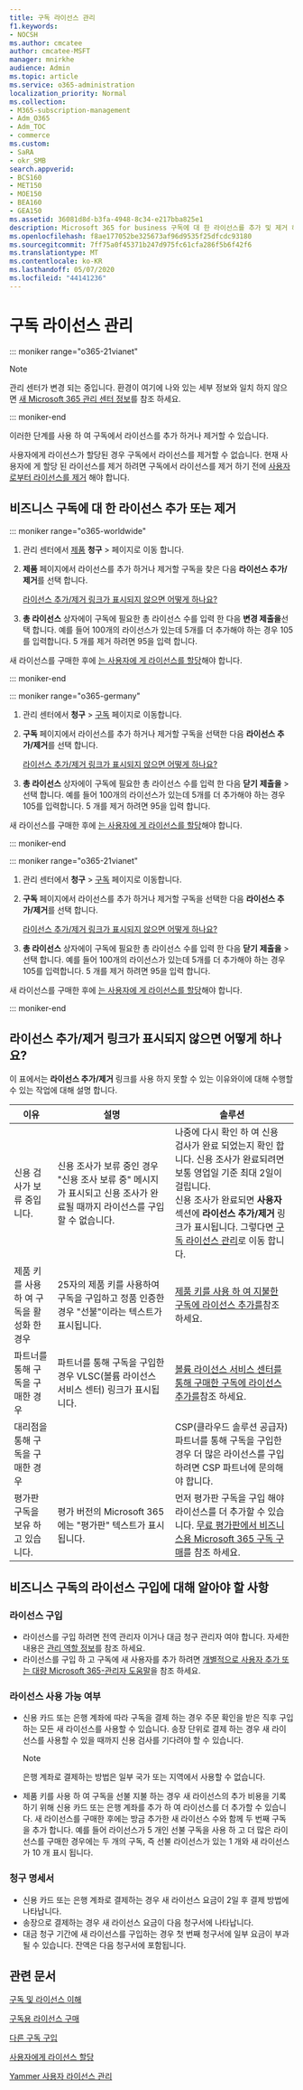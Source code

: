 ```yaml
---
title: 구독 라이선스 관리
f1.keywords:
- NOCSH
ms.author: cmcatee
author: cmcatee-MSFT
manager: mnirkhe
audience: Admin
ms.topic: article
ms.service: o365-administration
localization_priority: Normal
ms.collection:
- M365-subscription-management
- Adm_O365
- Adm_TOC
- commerce
ms.custom:
- SaRA
- okr_SMB
search.appverid:
- BCS160
- MET150
- MOE150
- BEA160
- GEA150
ms.assetid: 36081d8d-b3fa-4948-8c34-e217bba825e1
description: Microsoft 365 for business 구독에 대 한 라이선스를 추가 및 제거 하는 방법을 알아봅니다.
ms.openlocfilehash: f8ae177052be325673af96d9535f25dfcdc93180
ms.sourcegitcommit: 7ff75a0f45371b247d975fc61cfa286f5b6f42f6
ms.translationtype: MT
ms.contentlocale: ko-KR
ms.lasthandoff: 05/07/2020
ms.locfileid: "44141236"
---
```

# <a name="manage-subscription-licenses"></a>구독 라이선스 관리

::: moniker range="o365-21vianet"

> [!NOTE]
> 관리 센터가 변경 되는 중입니다. 환경이 여기에 나와 있는 세부 정보와 일치 하지 않으면 [새 Microsoft 365 관리 센터 정보](https://docs.microsoft.com/microsoft-365/admin/microsoft-365-admin-center-preview?view=o365-21vianet)를 참조 하세요.

::: moniker-end

이러한 단계를 사용 하 여 구독에서 라이선스를 추가 하거나 제거할 수 있습니다.

사용자에게 라이선스가 할당된 경우 구독에서 라이선스를 제거할 수 없습니다. 현재 사용자에 게 할당 된 라이선스를 제거 하려면 구독에서 라이선스를 제거 하기 전에 [사용자 로부터 라이선스를 제거](../../admin/manage/remove-licenses-from-users.md) 해야 합니다.

## <a name="add-or-remove-licenses-for-your-business-subscription"></a>비즈니스 구독에 대 한 라이선스 추가 또는 제거

::: moniker range="o365-worldwide"

1. 관리 센터에서 <a href="https://go.microsoft.com/fwlink/p/?linkid=842054" target="_blank">제품</a> **청구** \> 페이지로 이동 합니다.

2. **제품** 페이지에서 라이선스를 추가 하거나 제거할 구독을 찾은 다음 **라이선스 추가/제거**를 선택 합니다.

    [라이선스 추가/제거 링크가 표시되지 않으면 어떻게 하나요?](#what-if-i-dont-see-the-addremove-licenses-link)

3. **총 라이선스** 상자에이 구독에 필요한 총 라이선스 수를 입력 한 다음 **변경 제출을**선택 합니다. 예를 들어 100개의 라이선스가 있는데 5개를 더 추가해야 하는 경우 105를 입력합니다. 5 개를 제거 하려면 95을 입력 합니다.

새 라이선스를 구매한 후에 [는 사용자에 게 라이선스를 할당](../../admin/manage/assign-licenses-to-users.md)해야 합니다.

::: moniker-end

::: moniker range="o365-germany"

1. 관리 센터에서 **청구** \> <a href="https://go.microsoft.com/fwlink/p/?linkid=847745" target="_blank">구독</a> 페이지로 이동합니다.

2. **구독** 페이지에서 라이선스를 추가 하거나 제거할 구독을 선택한 다음 **라이선스 추가/제거**를 선택 합니다.

    [라이선스 추가/제거 링크가 표시되지 않으면 어떻게 하나요?](#what-if-i-dont-see-the-addremove-licenses-link)

3. **총 라이선스** 상자에이 구독에 필요한 총 라이선스 수를 입력 한 다음 **닫기** **제출을** \> 선택 합니다. 예를 들어 100개의 라이선스가 있는데 5개를 더 추가해야 하는 경우 105를 입력합니다. 5 개를 제거 하려면 95을 입력 합니다.

새 라이선스를 구매한 후에 [는 사용자에 게 라이선스를 할당](../../admin/manage/assign-licenses-to-users.md)해야 합니다.

::: moniker-end

::: moniker range="o365-21vianet"

1. 관리 센터에서 **청구** \> <a href="https://go.microsoft.com/fwlink/p/?linkid=850626" target="_blank">구독</a> 페이지로 이동합니다.

2. **구독** 페이지에서 라이선스를 추가 하거나 제거할 구독을 선택한 다음 **라이선스 추가/제거**를 선택 합니다.

    [라이선스 추가/제거 링크가 표시되지 않으면 어떻게 하나요?](#what-if-i-dont-see-the-addremove-licenses-link)

3. **총 라이선스** 상자에이 구독에 필요한 총 라이선스 수를 입력 한 다음 **닫기** **제출을** \> 선택 합니다. 예를 들어 100개의 라이선스가 있는데 5개를 더 추가해야 하는 경우 105를 입력합니다. 5 개를 제거 하려면 95을 입력 합니다.

새 라이선스를 구매한 후에 [는 사용자에 게 라이선스를 할당](../../admin/manage/assign-licenses-to-users.md)해야 합니다.

::: moniker-end

## <a name="what-if-i-dont-see-the-addremove-licenses-link"></a>라이선스 추가/제거 링크가 표시되지 않으면 어떻게 하나요?

이 표에서는 **라이선스 추가/제거** 링크를 사용 하지 못할 수 있는 이유와이에 대해 수행할 수 있는 작업에 대해 설명 합니다. 

|이유  |설명  |솔루션  |
|---------|---------|---------|
|신용 검사가 보류 중입니다. |신용 조사가 보류 중인 경우 "신용 조사 보류 중" 메시지가 표시되고 신용 조사가 완료될 때까지 라이선스를 구입할 수 없습니다.  | 나중에 다시 확인 하 여 신용 검사가 완료 되었는지 확인 합니다. 신용 조사가 완료되려면 보통 영업일 기준 최대 2일이 걸립니다.<br>신용 조사가 완료되면 **사용자** 섹션에 **라이선스 추가/제거** 링크가 표시됩니다. 그렇다면 [구독 라이선스 관리](#manage-subscription-licenses)로 이동 합니다. |
|제품 키를 사용 하 여 구독을 활성화 한 경우| 25자의 제품 키를 사용하여 구독을 구입하고 정품 인증한 경우 "선불"이라는 텍스트가 표시됩니다.  |[제품 키를 사용 하 여 지불한 구독에 라이선스 추가를](add-licenses-using-product-key.md)참조 하세요. |
|파트너를 통해 구독을 구매한 경우 | 파트너를 통해 구독을 구입한 경우 VLSC(볼륨 라이선스 서비스 센터) 링크가 표시됩니다. | [볼륨 라이선스 서비스 센터를 통해 구매한 구독에 라이선스 추가를](add-licenses-bought-through-vlsc.md)참조 하세요. |
|대리점을 통해 구독을 구매한 경우|| CSP(클라우드 솔루션 공급자) 파트너를 통해 구독을 구입한 경우 더 많은 라이선스를 구입하려면 CSP 파트너에 문의해야 합니다.        |
|평가판 구독을 보유 하 고 있습니다. |평가 버전의 Microsoft 365에는 "평가판" 텍스트가 표시 됩니다. | 먼저 평가판 구독을 구입 해야 라이선스를 더 추가할 수 있습니다. [무료 평가판에서 비즈니스용 Microsoft 365 구독 구매](../buy-a-subscription-from-your-free-trial.md)를 참조 하세요.|

## <a name="what-you-need-to-know-about-buying-licenses-for-your-business-subscription"></a>비즈니스 구독의 라이선스 구입에 대해 알아야 할 사항

### <a name="buying-licenses"></a>라이선스 구입

- 라이선스를 구입 하려면 전역 관리자 이거나 대금 청구 관리자 여야 합니다. 자세한 내용은 [관리 역할 정보](../../admin/add-users/about-admin-roles.md)를 참조 하세요.
- 라이선스를 구입 하 고 구독에 새 사용자를 추가 하려면 [개별적으로 사용자 추가 또는 대량 Microsoft 365-관리자 도움말](../../admin/add-users/add-users.md)을 참조 하세요.

### <a name="license-availability"></a>라이선스 사용 가능 여부

- 신용 카드 또는 은행 계좌에 따라 구독을 결제 하는 경우 주문 확인을 받은 직후 구입 하는 모든 새 라이선스를 사용할 수 있습니다. 송장 단위로 결제 하는 경우 새 라이선스를 사용할 수 있을 때까지 신용 검사를 기다려야 할 수 있습니다.

  > [!NOTE]
  > 은행 계좌로 결제하는 방법은 일부 국가 또는 지역에서 사용할 수 없습니다.

- 제품 키를 사용 하 여 구독을 선불 지불 하는 경우 새 라이선스의 추가 비용을 기록 하기 위해 신용 카드 또는 은행 계좌를 추가 하 여 라이선스를 더 추가할 수 있습니다. 새 라이선스를 구매한 후에는 방금 추가한 새 라이선스 수와 함께 두 번째 구독을 추가 합니다. 예를 들어 라이선스가 5 개인 선불 구독을 사용 하 고 더 많은 라이선스를 구매한 경우에는 두 개의 구독, 즉 선불 라이선스가 있는 1 개와 새 라이선스가 10 개 표시 됩니다.

### <a name="billing-statements"></a>청구 명세서

- 신용 카드 또는 은행 계좌로 결제하는 경우 새 라이선스 요금이 2일 후 결제 방법에 나타납니다.
- 송장으로 결제하는 경우 새 라이선스 요금이 다음 청구서에 나타납니다.
- 대금 청구 기간에 새 라이선스를 구입하는 경우 첫 번째 청구서에 일부 요금이 부과될 수 있습니다. 잔액은 다음 청구서에 포함됩니다.

## <a name="related-articles"></a>관련 문서

[구독 및 라이선스 이해](subscriptions-and-licenses.md)

[구독용 라이선스 구매](buy-licenses.md)

[다른 구독 구입](../buy-another-subscription.md)

[사용자에게 라이선스 할당](../../admin/manage/assign-licenses-to-users.md)

[Yammer 사용자 라이선스 관리](https://docs.microsoft.com/yammer/manage-yammer-users/manage-yammer-licenses-in-office-365)
